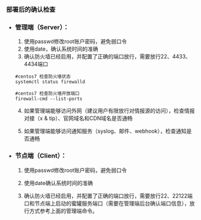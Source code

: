 ### 部署后的确认检查

- ### 管理端（Server）：

  1. 使用passwd修改root账户密码，避免弱口令
  2. 使用date，确认系统时间的准确
  3. 确认防火墙已经启用，并配置了正确的端口放行，需要放行22、4433、4434端口

  ```
  #centos7 检查防火墙状态
  systemctl status firewalld
  
  #centos7 检查防火墙开放端口
  firewall-cmd --list-ports
  ```

  4. 如果管理端能够访问外网（建议用户有限放行对情报源的访问），检查情报对接（x & tip）、官网域名和CDN域名是否通畅

  5. 如果管理端能够访问通知服务（syslog、邮件、webhook），检查通知是否通畅

     

- ### 节点端（Client）：

  1. 使用passwd修改root账户密码，避免弱口令

  2. 使用date确认系统时间的准确

  3. 确认防火墙已经启用，并配置了正确的端口放行，需要放行22、22122端口和节点端上启动的蜜罐服务端口（需要在管理端后台确认端口信息），放行方式参考上面的管理端命令。
